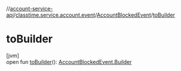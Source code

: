 //[account-service-api](../../../index.md)/[classtime.service.account.event](../index.md)/[AccountBlockedEvent](index.md)/[toBuilder](to-builder.md)

# toBuilder

[jvm]\
open fun [toBuilder](to-builder.md)(): [AccountBlockedEvent.Builder](-builder/index.md)
